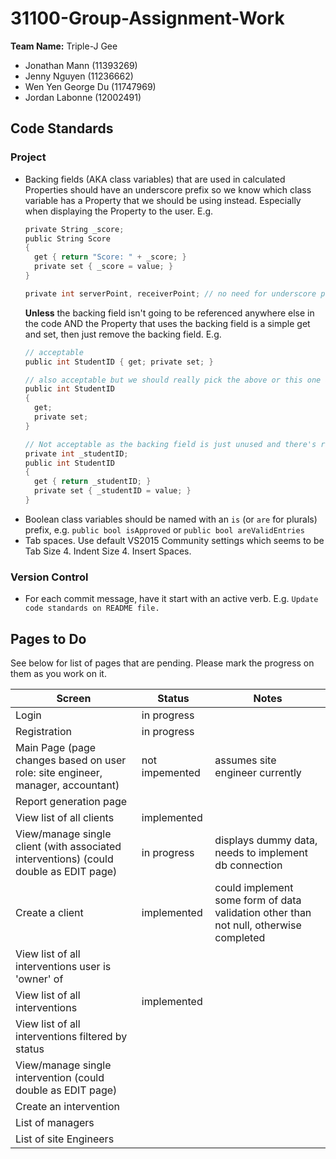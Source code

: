 # 31100-Group-Assignment-Work #
**Team Name:** Triple-J Gee
* Jonathan Mann (11393269)
* Jenny Nguyen (11236662)
* Wen Yen George Du (11747969)
* Jordan Labonne (12002491)

## Code Standards ##
### Project ###
- Backing fields (AKA class variables) that are used in calculated Properties should have an underscore prefix so we know which class variable has a Property that we should be using instead. Especially when displaying the Property to the user.
  E.g.
  ```c
  private String _score;
  public String Score
  {
    get { return "Score: " + _score; }
    private set { _score = value; }
  }

  private int serverPoint, receiverPoint; // no need for underscore prefix
  ```
  **Unless** the backing field isn't going to be referenced anywhere else in the code AND the Property that uses the backing field is a simple get and set, then just remove the backing field.
  E.g.
  ```c
  // acceptable
  public int StudentID { get; private set; }
  
  // also acceptable but we should really pick the above or this one and stick with it
  public int StudentID
  {
    get;
    private set;
  }

  // Not acceptable as the backing field is just unused and there's redundant code.
  private int _studentID;
  public int StudentID
  {
    get { return _studentID; }
    private set { _studentID = value; }
  }
  ```
- Boolean class variables should be named with an `is` (or `are` for plurals) prefix,  e.g. `public bool isApproved` or `public bool areValidEntries`
- Tab spaces. Use default VS2015 Community settings which seems to be Tab Size 4. Indent Size 4. Insert Spaces.
### Version Control ###
- For each commit message, have it start with an active verb. E.g. `Update code standards on README file.`

## Pages to Do ##
See below for list of pages that are pending.  Please mark the progress on them as you work on it.

|Screen|Status|Notes|
|---|---|---|
|Login|in progress||
|Registration|in progress||
|Main Page (page changes based on user role: site engineer, manager, accountant)|not impemented|assumes site engineer currently|
|Report generation page|||
|View list of all clients|implemented||
|View/manage single client (with associated interventions) (could double as EDIT page)|in progress|displays dummy data, needs to implement db connection|
|Create a client|implemented|could implement some form of data validation other than not null, otherwise completed|
|View list of all interventions user is 'owner' of|||
|View list of all interventions|implemented||
|View list of all interventions filtered by status|||
|View/manage single intervention (could double as EDIT page)|||
|Create an intervention|||
|List of managers|||
|List of site Engineers|||
